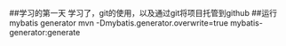##学习的第一天
学习了，git的使用，以及通过git将项目托管到github
##运行mybatis generator
mvn -Dmybatis.generator.overwrite=true mybatis-generator:generate